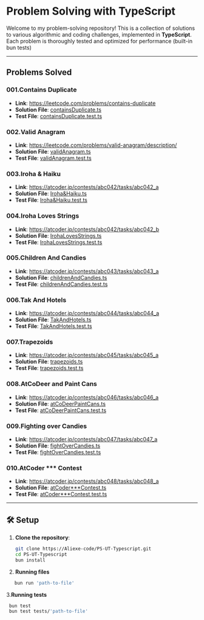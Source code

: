 # Problem Solving with TypeScript

Welcome to my problem-solving repository! This is a collection of solutions to various algorithmic and coding challenges, implemented in **TypeScript**. Each problem is thoroughly tested and optimized for performance (built-in bun tests)

---

## Problems Solved

### 001.Contains Duplicate
- **Link**: https://leetcode.com/problems/contains-duplicate
- **Solution File**: [containsDuplicate.ts](./Problems/P001.containsDuplicate.ts)
- **Test File**: [containsDuplicate.test.ts](./tests/containsDuplicate.test.ts)


### 002.Valid Anagram
- **Link**: https://leetcode.com/problems/valid-anagram/description/
- **Solution File**: [validAnagram.ts](./Problems/P002.validAnagram.ts)
- **Test File**: [validAnagram.test.ts](./tests/validAnagram.test.ts)


### 003.Iroha & Haiku
- **Link**: https://atcoder.jp/contests/abc042/tasks/abc042_a
- **Solution File**: [Iroha&Haiku.ts](./Problems/P003.Iroha&Haiku.ts)
- **Test File**: [Iroha&Haiku.test.ts](./tests/Iroha&Haiku.test.ts)


### 004.Iroha Loves Strings
- **Link**: https://atcoder.jp/contests/abc042/tasks/abc042_b
- **Solution File**: [IrohaLovesStrings.ts](./Problems/P004.IrohaLovesStrings.ts)
- **Test File**: [IrohaLovesStrings.test.ts](./tests/IrohaLovesStrings.test.ts)

### 005.Children And Candies
- **Link**: https://atcoder.jp/contests/abc043/tasks/abc043_a
- **Solution File**: [childrenAndCandies.ts](./Problems/P005.childrenAndCandies.ts)
- **Test File**: [childrenAndCandies.test.ts](./tests/childrenAndCandies.test.ts)

### 006.Tak And Hotels
- **Link**: https://atcoder.jp/contests/abc044/tasks/abc044_a
- **Solution File**: [TakAndHotels.ts](./Problems/P006.TakAndHotels.ts)
- **Test File**: [TakAndHotels.test.ts](./tests/TakAndHotels.test.ts)

### 007.Trapezoids
- **Link**: https://atcoder.jp/contests/abc045/tasks/abc045_a
- **Solution File**: [trapezoids.ts](./Problems/P007.trapezoids.ts)
- **Test File**: [trapezoids.test.ts](./tests/trapezoids.test.ts)

### 008.AtCoDeer and Paint Cans
- **Link**: https://atcoder.jp/contests/abc046/tasks/abc046_a
- **Solution File**: [atCoDeerPaintCans.ts](./Problems/P008.atCoDeerPaintCans.ts)
- **Test File**: [atCoDeerPaintCans.test.ts](./tests/atCoDeerPaintCans.test.ts)

### 009.Fighting over Candies
- **Link**: https://atcoder.jp/contests/abc047/tasks/abc047_a
- **Solution File**: [fightOverCandies.ts](./Problems/P009.fightOverCandies.ts)
- **Test File**: [fightOverCandies.test.ts
](./tests/fightOverCandies.test.ts)

### 010.AtCoder *** Contest
- **Link**: https://atcoder.jp/contests/abc048/tasks/abc048_a
- **Solution File**: [atCoder***Contest.ts](./Problems/P010.atCoder***Contest.ts)
- **Test File**: [atCoder***Contest.test.ts](./tests/atCoder***Contest.test.ts)


---

## 🛠️ Setup

1. **Clone the repository**:
   ```bash
   git clone https://Aliexe-code/PS-UT-Typescript.git
   cd PS-UT-Typescript
   bun install
2. **Running files**
```bash
   bun run 'path-to-file'
```
3.**Running tests**
   ```bash
    bun test
    bun test tests/'path-to-file'
